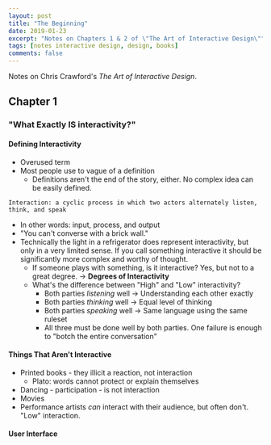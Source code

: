 ```yaml
---
layout: post
title: "The Beginning"
date: 2019-01-23
excerpt: "Notes on Chapters 1 & 2 of \"The Art of Interactive Design\""
tags: [notes interactive design, design, books]
comments: false
---
```


Notes on Chris Crawford's *The Art of Interactive Design*.

## Chapter 1
### "What Exactly IS interactivity?"

#### Defining Interactivity
- Overused term
- Most people use to vague of a definition
  - Definitions aren't the end of the story, either. No complex idea can be easily defined.
  
```
Interaction: a cyclic process in which two actors alternately listen, think, and speak
```

- In other words: input, process, and output
- "You can't converse with a brick wall."
- Technically the light in a refrigerator does represent interactivity, but only in a very limited sense. If you call something interactive it should be significantly more complex and worthy of thought.
  - If someone plays with something, is it interactive? Yes, but not to a great degree. -> __Degrees of Interactivity__
  - What's the difference between "High" and "Low" interactivity?
    - Both parties *listening* well -> Understanding each other exactly
    - Both parties *thinking* well -> Equal level of thinking
    - Both parties *speaking* well -> Same language using the same ruleset
    - All three must be done well by both parties. One failure is enough to "botch the entire conversation"
    
    
#### Things That Aren't Interactive
- Printed books - they illicit a reaction, not interaction
  - Plato: words cannot protect or explain themselves
- Dancing - participation - is not interaction
- Movies
- Performance artists *can* interact with their audience, but often don't. "Low" interaction.


#### User Interface

